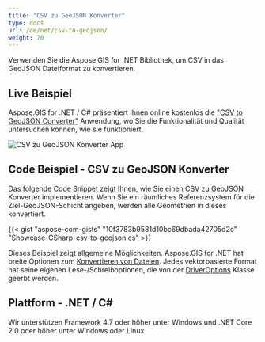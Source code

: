 ```yaml
---
title: "CSV zu GeoJSON Konverter"
type: docs
url: /de/net/csv-to-geojson/
weight: 70
---
```


Verwenden Sie die Aspose.GIS for .NET Bibliothek, um CSV in das GeoJSON Dateiformat zu konvertieren.

## **Live Beispiel**

Aspose.GIS for .NET / C# präsentiert Ihnen online kostenlos die ["CSV to GeoJSON Converter"](https://products.aspose.app/gis/conversion/csv-to-geojson) Anwendung, wo Sie die Funktionalität und Qualität untersuchen können, wie sie funktioniert.

![CSV zu GeoJSON Konverter App](conversion.png)

## **Code Beispiel - CSV zu GeoJSON Konverter**

Das folgende Code Snippet zeigt Ihnen, wie Sie einen CSV zu GeoJSON Konverter implementieren. Wenn Sie ein räumliches Referenzsystem für die Ziel-GeoJSON-Schicht angeben, werden alle Geometrien in dieses konvertiert. 

{{< gist "aspose-com-gists" "10f3783b9581d10bc69dbada42705d2c" "Showcase-CSharp-csv-to-geojson.cs" >}}

Dieses Beispiel zeigt allgemeine Möglichkeiten. Aspose.GIS for .NET hat breite Optionen zum [Konvertieren von Dateien](https://docs.aspose.com/gis/net/vector-layers/). Jedes vektorbasierte Format hat seine eigenen Lese-/Schreiboptionen, die von der [DriverOptions](https://reference.aspose.com/gis/net/aspose.gis/driveroptions) Klasse geerbt werden.

## **Plattform - .NET / C#**

Wir unterstützen Framework 4.7 oder höher unter Windows und .NET Core 2.0 oder höher unter Windows oder Linux

